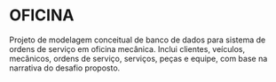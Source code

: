 # OFICINA
Projeto de modelagem conceitual de banco de dados para sistema de ordens de serviço em oficina mecânica. Inclui clientes, veículos, mecânicos, ordens de serviço, serviços, peças e equipe, com base na narrativa do desafio proposto.

